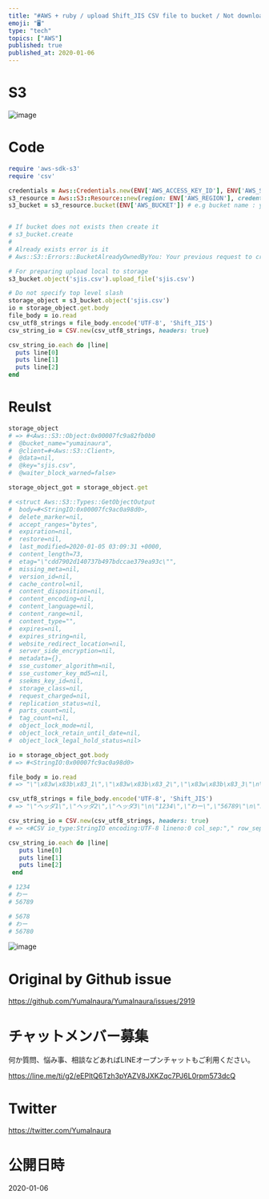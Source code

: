 ```yaml
---
title: "#AWS + ruby / upload Shift_JIS CSV file to bucket / Not download file "
emoji: "🖥"
type: "tech"
topics: ["AWS"]
published: true
published_at: 2020-01-06
---
```



# S3 


![image](https://user-images.githubusercontent.com/13635059/71774393-2550f180-2fb1-11ea-8503-7fdabbee5388.png)


# Code


```rb
require 'aws-sdk-s3'
require 'csv'

credentials = Aws::Credentials.new(ENV['AWS_ACCESS_KEY_ID'], ENV['AWS_SECRET_ACCESS_KEY'])
s3_resource = Aws::S3::Resource::new(region: ENV['AWS_REGION'], credentials: credentials) # e.g reagion: 'ap-northeast-1'
s3_bucket = s3_resource.bucket(ENV['AWS_BUCKET']) # e.g bucket name : yourname : in this case "yumainaura"


# If bucket does not exists then create it
# s3_bucket.create
#
# Already exists error is it
# Aws::S3::Errors::BucketAlreadyOwnedByYou: Your previous request to create the named bucket succeeded and you already own it.

# For preparing upload local to storage
s3_bucket.object('sjis.csv').upload_file('sjis.csv')

# Do not specify top level slash
storage_object = s3_bucket.object('sjis.csv')
io = storage_object.get.body
file_body = io.read
csv_utf8_strings = file_body.encode('UTF-8', 'Shift_JIS')
csv_string_io = CSV.new(csv_utf8_strings, headers: true)

csv_string_io.each do |line|
  puts line[0]
  puts line[1]
  puts line[2]
end

```

# Reulst

```rb
storage_object
# => #<Aws::S3::Object:0x00007fc9a82fb0b0
#  @bucket_name="yumainaura",
#  @client=#<Aws::S3::Client>,
#  @data=nil,
#  @key="sjis.csv",
#  @waiter_block_warned=false>

storage_object_got = storage_object.get

# <struct Aws::S3::Types::GetObjectOutput
#  body=#<StringIO:0x00007fc9ac0a98d0>,
#  delete_marker=nil,
#  accept_ranges="bytes",
#  expiration=nil,
#  restore=nil,
#  last_modified=2020-01-05 03:09:31 +0000,
#  content_length=73,
#  etag="\"cdd7902d140737b497bdccae379ea93c\"",
#  missing_meta=nil,
#  version_id=nil,
#  cache_control=nil,
#  content_disposition=nil,
#  content_encoding=nil,
#  content_language=nil,
#  content_range=nil,
#  content_type="",
#  expires=nil,
#  expires_string=nil,
#  website_redirect_location=nil,
#  server_side_encryption=nil,
#  metadata={},
#  sse_customer_algorithm=nil,
#  sse_customer_key_md5=nil,
#  ssekms_key_id=nil,
#  storage_class=nil,
#  request_charged=nil,
#  replication_status=nil,
#  parts_count=nil,
#  tag_count=nil,
#  object_lock_mode=nil,
#  object_lock_retain_until_date=nil,
#  object_lock_legal_hold_status=nil>

io = storage_object_got.body
# => #<StringIO:0x00007fc9ac0a98d0>

file_body = io.read
# => "\"\x83w\x83b\x83_1\",\"\x83w\x83b\x83_2\",\"\x83w\x83b\x83_3\"\n\"1234\",\"\x82\xED\x81[\",\"56789\"\n\"5678\",\"\x82\xED\x81[\",\"56780\""

csv_utf8_strings = file_body.encode('UTF-8', 'Shift_JIS')
# => "\"ヘッダ1\",\"ヘッダ2\",\"ヘッダ3\"\n\"1234\",\"わー\",\"56789\"\n\"5678\",\"わー\",\"56780\""

csv_string_io = CSV.new(csv_utf8_strings, headers: true)
# => <#CSV io_type:StringIO encoding:UTF-8 lineno:0 col_sep:"," row_sep:"\n" quote_char:"\"" headers:true>

csv_string_io.each do |line|
   puts line[0]
   puts line[1]
   puts line[2]
 end

# 1234
# わー
# 56789

# 5678
# わー
# 56780
```

![image](https://user-images.githubusercontent.com/13635059/71774376-b1aee480-2fb0-11ea-94b5-aad8ee6faddf.png)


# Original by Github issue

https://github.com/YumaInaura/YumaInaura/issues/2919








<!-- Update From Qiita API -->

# チャットメンバー募集


何か質問、悩み事、相談などあればLINEオープンチャットもご利用ください。

https://line.me/ti/g2/eEPltQ6Tzh3pYAZV8JXKZqc7PJ6L0rpm573dcQ





# Twitter


https://twitter.com/YumaInaura


<!-- Update From Qiita API -->



# 公開日時

2020-01-06
